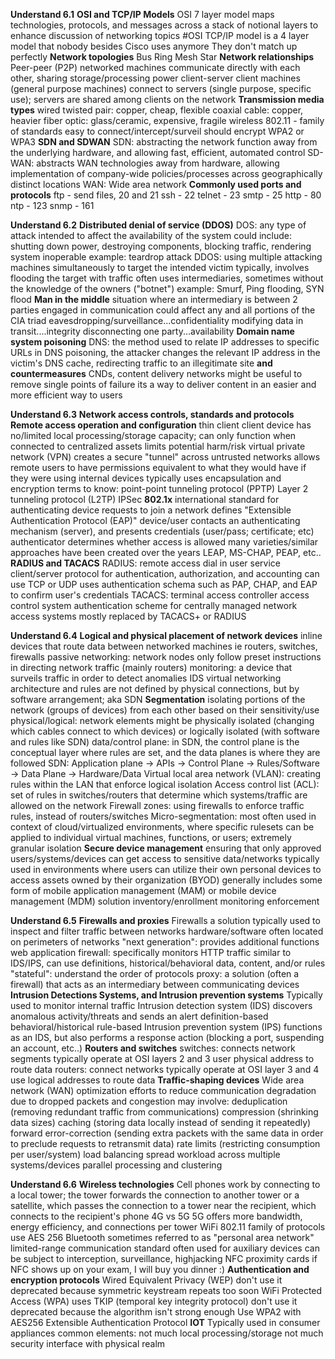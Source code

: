 **Understand 6.1**
**OSI and TCP/IP Models**
	OSI 7 layer model maps technologies, protocols, and messages across a stack of notional layers to enhance discussion of networking topics #OSI
	TCP/IP model is a 4 layer model that nobody besides Cisco uses anymore
	They don't match up perfectly
**Network topologies**
	Bus
	Ring
	Mesh
	Star
**Network relationships**
	Peer-peer (P2P)
		networked machines communicate directly with each other, sharing storage/processing power
	client-server
		client machines (general purpose machines) connect to servers (single purpose, specific use); servers are shared among clients on the network
**Transmission media types**
	wired
		twisted pair: copper, cheap, flexible
		coaxial cable: copper, heavier
		fiber optic: glass/ceramic, expensive, fragile
	wireless
		802.11 - family of standards
		easy to connect/intercept/surveil
		should encrypt WPA2 or WPA3
**SDN and SDWAN**
	SDN: abstracting the network function away from the underlying hardware, and allowing fast, efficient, automated control
	SD-WAN: abstracts WAN technologies away from hardware, allowing implementation of company-wide policies/processes across geographically distinct locations
		WAN: Wide area network
**Commonly used ports and protocols**
	ftp - send files, 20 and 21
	ssh - 22
	telnet - 23
	smtp - 25
	http - 80
	ntp - 123
	snmp - 161

**Understand 6.2**
**Distributed denial of service (DDOS)**
	DOS: any type of attack intended to affect the availability of the system
		could include: shutting down power, destroying components, blocking traffic, rendering system inoperable
		example: teardrop attack
	DDOS: using multiple attacking machines simultaneously to target the intended victim
		typically, involves flooding the target with traffic
		often uses intermediaries, sometimes without the knowledge of the owners ("botnet")
		example: Smurf, Ping flooding, SYN flood
**Man in the middle**
	situation where an intermediary is between 2 parties engaged in communication
	could affect any and all portions of the CIA triad
		eavesdropping/surveillance...confidentiality
		modifying data in transit....integrity
		disconnecting one party...availability
**Domain name system poisoning**
	DNS: the method used to relate IP addresses to specific URLs
	in DNS poisoning, the attacker changes the relevant IP address in the victim's DNS cache, redirecting traffic to an illegitimate site
**and countermeasures**
	CNDs, content delivery networks
	might be useful to remove single points of failure
	its a way to deliver content in an easier and more efficient way to users

**Understand 6.3**
**Network access controls, standards and protocols**
**Remote access operation and configuration**
	thin client
		client device has no/limited local processing/storage capacity; can only function when connected to centralized assets
		limits potential harm/risk
	virtual private network (VPN)
		creates a secure "tunnel" across untrusted networks 
		allows remote users to have permissions equivalent to what they would have if they were using internal devices
		typically uses encapsulation and encryption
		terms to know:
			point-point tunneling protocol (PPTP)
			Layer 2 tunneling protocol (L2TP)
			IPSec
**802.1x**
	international standard for authenticating device requests to join a network
	defines "Extensible Authentication Protocol (EAP)"
		device/user contacts an authenticating mechanism (server), and presents credentials (user/pass; certificate; etc)
		authenticator determines whether access is allowed
		many varieties/similar approaches have been created over the years
			LEAP, MS-CHAP, PEAP, etc..
**RADIUS and TACACS**
	RADIUS: remote access dial in user service
		client/server protocol for authentication, authorization, and accounting
		can use TCP or UDP
		uses authentication schema such as PAP, CHAP, and EAP to confirm user's credentials
	TACACS: terminal access controller access control system
		authentication scheme for centrally managed network access systems
		mostly replaced by TACACS+ or RADIUS

**Understand 6.4**
**Logical and physical placement of network devices**
	inline
		devices that route data between networked machines
		ie routers, switches, firewalls
	passive
		networking: network nodes only follow preset instructions in directing network traffic (mainly routers)
		monitoring: a device that surveils traffic in order to detect anomalies IDS
	virtual
		networking architecture and rules are not defined by physical connections, but by software arrangement; aka SDN
**Segmentation**
	isolating portions of the network (groups of devices) from each other based on their sensitivity/use
		physical/logical: network elements might be physically isolated (changing which cables connect to which devices) or logically isolated (with software and rules like SDN)
		data/control plane: in SDN, the control plane is the conceptual layer where rules are set, and the data planes is where they are followed
	SDN: Application plane -> APIs -> Control Plane -> Rules/Software -> Data Plane -> Hardware/Data
	Virtual local area network (VLAN): creating rules within the LAN that enforce logical isolation
	Access control list (ACL): set of rules in switches/routers that determine which systems/traffic are allowed on the network
	Firewall zones: using firewalls to enforce traffic rules, instead of routers/switches
	Micro-segmentation: most often used in context of cloud/virtualized environments, where specific rulesets can be applied to individual virtual machines, functions, or users; extremely granular isolation
**Secure device management**
	ensuring that only approved users/systems/devices can get access to sensitive data/networks
	typically used in environments where users can utilize their own personal devices to access assets owned by their organization (BYOD)
		generally includes some form of mobile application management (MAM) or mobile device management (MDM) solution
			inventory/enrollment
			monitoring
			enforcement

**Understand 6.5**
**Firewalls and proxies**
	Firewalls
		a solution typically used to inspect and filter traffic between networks
		hardware/software
		often located on perimeters of networks
		"next generation": provides additional functions
		web application firewall: specifically monitors HTTP traffic
		similar to IDS/IPS, can use definitions, historical/behavioral data, content, and/or rules
			"stateful": understand the order of protocols
		proxy: a solution (often a firewall) that acts as an intermediary between communicating devices
**Intrusion Detections Systems, and Intrusion prevention systems**
	Typically used to monitor internal traffic
	Intrusion detection system (IDS)
		discovers anomalous activity/threats and sends an alert
			definition-based
			behavioral/historical
			rule-based
	Intrusion prevention system (IPS)
		functions as an IDS, but also performs a response action (blocking a port, suspending an account, etc..)
**Routers and switches**
	switches: connects network segments
		typically operate at OSI layers 2 and 3
		user physical address to route data
	routers: connect networks
		typically operate at OSI layer 3 and 4
		use logical addresses to route data
**Traffic-shaping devices**
	Wide area network (WAN) optimization
		efforts to reduce communication degradation due to dropped packets and congestion
		may involve:
			deduplication (removing redundant traffic from communications)
			compression (shrinking data sizes)
			caching (storing data locally instead of sending it repeatedly)
			forward error-correction (sending extra packets with the same data in order to preclude requests to retransmit data)
			rate limits (restricting consumption per user/system)
	load balancing
		spread workload across multiple systems/devices
		parallel processing and clustering

**Understand 6.6**
**Wireless technologies**
	Cell phones work by connecting to a local tower; the tower forwards the connection to another tower or a satellite, which passes the connection to a tower near the recipient, which connects to the recipient's phone
	4G vs 5G
		5G offers more bandwidth, energy efficiency, and connections per tower
	WiFi
		802.11 family of protocols
		use AES 256
	Bluetooth
		sometimes referred to as "personal area network"
		limited-range communication standard often used for auxiliary devices
		can be subject to interception, surveillance, highjacking
	NFC 
		proximity cards
		if NFC shows up on your exam, I will buy you dinner :)
**Authentication and encryption protocols**
	Wired Equivalent Privacy (WEP)
		don't use it
		deprecated because symmetric keystream repeats too soon
	WiFi Protected Access (WPA)
		uses TKIP (temporal key integrity protocol)
		don't use it
		deprecated because the algorithm isn't strong enough
	Use WPA2 with AES256
	Extensible Authentication Protocol
**IOT**
	Typically used in consumer appliances
	common elements:
		not much local processing/storage
		not much security
		interface with physical realm